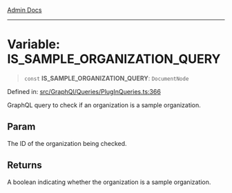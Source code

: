 [Admin Docs](/)

***

# Variable: IS\_SAMPLE\_ORGANIZATION\_QUERY

> `const` **IS\_SAMPLE\_ORGANIZATION\_QUERY**: `DocumentNode`

Defined in: [src/GraphQl/Queries/PlugInQueries.ts:366](https://github.com/abhassen44/talawa-admin/blob/285f7384c3d26b5028a286d84f89b85120d130a2/src/GraphQl/Queries/PlugInQueries.ts#L366)

GraphQL query to check if an organization is a sample organization.

## Param

The ID of the organization being checked.

## Returns

A boolean indicating whether the organization is a sample organization.
